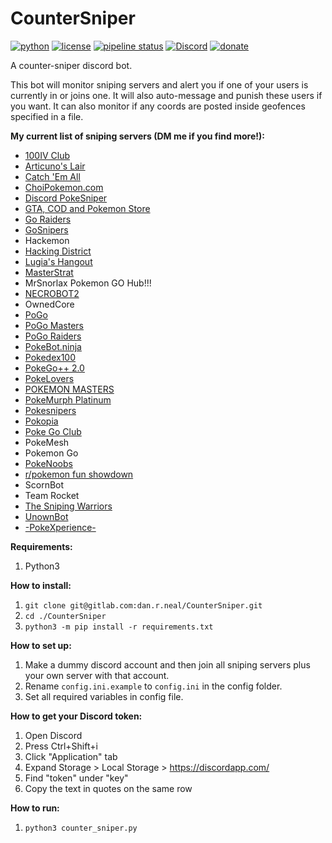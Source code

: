 # CounterSniper

[![python](https://img.shields.io/badge/Python-3.6-blue.svg)]() [![license](https://img.shields.io/github/license/mashape/apistatus.svg)](https://img.shields.io/gitlab/license/dan.r.neal/countersniper) [![pipeline status](https://gitlab.com/dan.r.neal/CounterSniper/badges/observe_and_report/pipeline.svg)](https://gitlab.com/dan.r.neal/observe_and_report/commits/master) [![Discord](https://img.shields.io/discord/314040044052545538.svg)](https://discordapp.com/channels/314040044052545538/314040595456983040) [![donate](https://img.shields.io/badge/Donate-PayPal-blue.svg)](https://paypal.me/dneal12)

A counter-sniper discord bot.

This bot will monitor sniping servers and alert you if one of your users is currently in or joins one.  It will also auto-message and punish these users if you want.  It can also monitor if any coords are posted inside geofences specified in a file.

**My current list of sniping servers (DM me if you find more!):**

* [100IV Club](https://discord.gg/100ivclub)
* [Articuno's Lair](http://discord.gg/KMqMN23)
* [Catch 'Em All](https://discord.gg/mAz9dQT)
* [ChoiPokemon.com](https://discord.gg/ZJvBm7p)
* [Discord PokeSniper](https://discord.gg/eZJZDE7)
* [GTA, COD and Pokemon Store](https://discord.gg/V56p2KP)
* [Go Raiders](https://discord.gg/DWcUUSw)
* [GoSnipers](https://discord.gg/8DyNkJU)
* Hackemon
* [Hacking District](https://discord.gg/HSj2Nay)
* [Lugia's Hangout](https://discord.gg/zwCDETd)
* [MasterStrat](https://discord.gg/SXzpbf6)
* MrSnorlax Pokemon GO Hub!!!
* [NECROBOT2](https://discord.gg/7FWyWVp)
* OwnedCore
* [PoGo](https://discord.gg/HhY8FG2)
* [PoGo Masters](https://discord.gg/MuVvM3w)
* [PoGo Raiders](https://discord.gg/REzpZkY)
* [PokeBot.ninja](https://discord.gg/xy9sVtu)
* [Pokedex100](https://discord.gg/wqdccyS)
* [PokeGo++ 2.0](http://discord.gg/u7RBPbC)
* [PokeLovers](https://discord.gg/x3HNmv8)
* [POKEMON MASTERS](https://discord.gg/NXjMeZu)
* [PokeMurph Platinum](https://discord.gg/Qxz7fhx)
* [Pokesnipers](http://discord.gg/pokesnipers)
* [Pokopia](https://discord.gg/rk24t3f)
* [Poke Go Club](https://discord.gg/va5NXwn)
* PokeMesh
* Pokemon Go
* [PokeNoobs](https://discord.gg/HeqAtNy)
* [r/pokemon fun showdown](https://discord.gg/NwZwxtf)
* ScornBot
* Team Rocket
* [The Sniping Warriors](http://discord.gg/wTapaS9)
* [UnownBot](https://discord.gg/unown)
* [-PokeXperience-](https://discord.gg/d68KhPK)

**Requirements:**

1. Python3

**How to install:**

1. `git clone git@gitlab.com:dan.r.neal/CounterSniper.git`
2. `cd ./CounterSniper`
3. `python3 -m pip install -r requirements.txt`

**How to set up:**

1. Make a dummy discord account and then join all sniping servers plus your own server with that account.
2. Rename `config.ini.example` to `config.ini` in the config folder.
3. Set all required variables in config file.

**How to get your Discord token:**

1. Open Discord
2. Press Ctrl+Shift+i
3. Click "Application" tab
4. Expand Storage > Local Storage > https://discordapp.com/
5. Find "token" under "key"
6. Copy the text in quotes on the same row

**How to run:**

1. `python3 counter_sniper.py`
